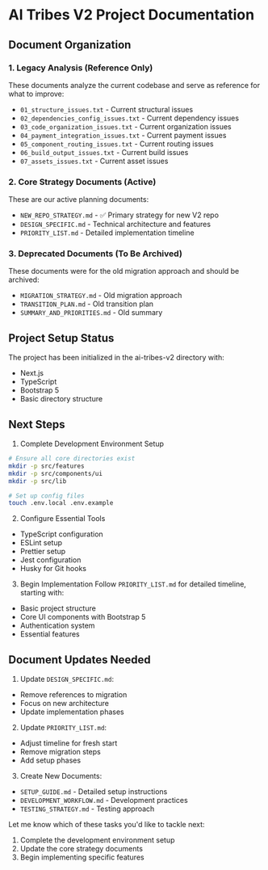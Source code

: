 # AI Tribes V2 Project Documentation

## Document Organization

### 1. Legacy Analysis (Reference Only)
These documents analyze the current codebase and serve as reference for what to improve:
- `01_structure_issues.txt` - Current structural issues
- `02_dependencies_config_issues.txt` - Current dependency issues
- `03_code_organization_issues.txt` - Current organization issues
- `04_payment_integration_issues.txt` - Current payment issues
- `05_component_routing_issues.txt` - Current routing issues
- `06_build_output_issues.txt` - Current build issues
- `07_assets_issues.txt` - Current asset issues

### 2. Core Strategy Documents (Active)
These are our active planning documents:
- `NEW_REPO_STRATEGY.md` - ✅ Primary strategy for new V2 repo
- `DESIGN_SPECIFIC.md` - Technical architecture and features
- `PRIORITY_LIST.md` - Detailed implementation timeline

### 3. Deprecated Documents (To Be Archived)
These documents were for the old migration approach and should be archived:
- `MIGRATION_STRATEGY.md` - Old migration approach
- `TRANSITION_PLAN.md` - Old transition plan
- `SUMMARY_AND_PRIORITIES.md` - Old summary

## Project Setup Status

The project has been initialized in the ai-tribes-v2 directory with:
- Next.js
- TypeScript
- Bootstrap 5
- Basic directory structure

## Next Steps

1. Complete Development Environment Setup
```bash
# Ensure all core directories exist
mkdir -p src/features
mkdir -p src/components/ui
mkdir -p src/lib

# Set up config files
touch .env.local .env.example
```

2. Configure Essential Tools
- TypeScript configuration
- ESLint setup
- Prettier setup
- Jest configuration
- Husky for Git hooks

3. Begin Implementation
Follow `PRIORITY_LIST.md` for detailed timeline, starting with:
- Basic project structure
- Core UI components with Bootstrap 5
- Authentication system
- Essential features

## Document Updates Needed

1. Update `DESIGN_SPECIFIC.md`:
- Remove references to migration
- Focus on new architecture
- Update implementation phases

2. Update `PRIORITY_LIST.md`:
- Adjust timeline for fresh start
- Remove migration steps
- Add setup phases

3. Create New Documents:
- `SETUP_GUIDE.md` - Detailed setup instructions
- `DEVELOPMENT_WORKFLOW.md` - Development practices
- `TESTING_STRATEGY.md` - Testing approach

Let me know which of these tasks you'd like to tackle next:
1. Complete the development environment setup
2. Update the core strategy documents
3. Begin implementing specific features